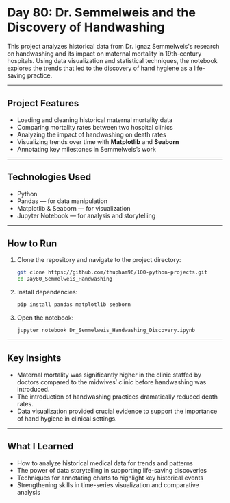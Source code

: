 # Day 80: Dr. Semmelweis and the Discovery of Handwashing

This project analyzes historical data from Dr. Ignaz Semmelweis's research on handwashing and its impact on maternal mortality in 19th-century hospitals. Using data visualization and statistical techniques, the notebook explores the trends that led to the discovery of hand hygiene as a life-saving practice.

---

## Project Features

* Loading and cleaning historical maternal mortality data
* Comparing mortality rates between two hospital clinics
* Analyzing the impact of handwashing on death rates
* Visualizing trends over time with **Matplotlib** and **Seaborn**
* Annotating key milestones in Semmelweis’s work

---

## Technologies Used

* Python
* Pandas — for data manipulation
* Matplotlib & Seaborn — for visualization
* Jupyter Notebook — for analysis and storytelling

---

## How to Run

1. Clone the repository and navigate to the project directory:

   ```bash
   git clone https://github.com/thupham96/100-python-projects.git
   cd Day80_Semmelweis_Handwashing
   ```

2. Install dependencies:

   ```bash
   pip install pandas matplotlib seaborn
   ```

3. Open the notebook:

   ```bash
   jupyter notebook Dr_Semmelweis_Handwashing_Discovery.ipynb
   ```

---

## Key Insights

* Maternal mortality was significantly higher in the clinic staffed by doctors compared to the midwives’ clinic before handwashing was introduced.
* The introduction of handwashing practices dramatically reduced death rates.
* Data visualization provided crucial evidence to support the importance of hand hygiene in clinical settings.

---

## What I Learned

* How to analyze historical medical data for trends and patterns
* The power of data storytelling in supporting life-saving discoveries
* Techniques for annotating charts to highlight key historical events
* Strengthening skills in time-series visualization and comparative analysis
